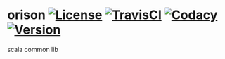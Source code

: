 # orison [![License][licenseImg]][licenseLink] [![TravisCI][travisCiImg]][travisCiLink] [![Codacy][codacyImg]][codacyLink] [![Version][versionImg]][versionLink]

scala common lib

[licenseImg]: https://img.shields.io/badge/License-MPL%202.0-green.svg
[licenseLink]: LICENSE

[travisCiImg]: https://travis-ci.com/zhaihao/orison.svg?branch=master
[travisCiLink]: https://travis-ci.com/zhaihao/orison

[codacyImg]: https://api.codacy.com/project/badge/Grade/cc8bd14b425b4dafa2f69b3f894db063
[codacyLink]: https://app.codacy.com/project/zhaihao/orison/dashboard

[versionImg]: https://img.shields.io/badge/maven-v0.1.5-519dd9.svg
[versionLink]: https://mvnrepository.com/artifact/me.ooon/orison_2.13/0.1.5